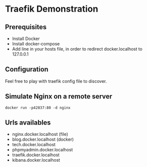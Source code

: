 # Traefik Demonstration

## Prerequisites

- Install Docker
- Install docker-compose
- Add line in your hosts file, in order to redirect docker.localhost to 127.0.0.1

## Configuration

Feel free to play with traefik config file to discover.

## Simulate Nginx on a remote server 

    docker run -p42837:80 -d nginx

## Urls availables

- nginx.docker.localhost (file)
- blog.docker.localhost (docker)
- tech.docker.localhost
- phpmyadmin.docker.localhost
- traefik.docker.localhost
- kibana.docker.localhost
